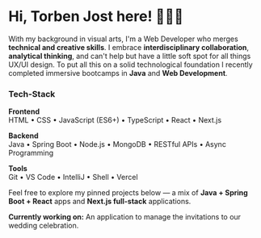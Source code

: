 # Hi, Torben Jost here! :raising_hand:👨‍💻

With my background in visual arts, I'm a Web Developer who merges **technical and creative skills**. I embrace **interdisciplinary collaboration**, **analytical thinking**, and can't help but have a little soft spot for all things UX/UI design. To put all this on a solid technological foundation I recently completed immersive bootcamps in **Java** and **Web Development**.

### Tech-Stack
**Frontend**  
HTML • CSS • JavaScript (ES6+) • TypeScript • React • Next.js

**Backend**  
Java • Spring Boot • Node.js • MongoDB • RESTful APIs • Async Programming

**Tools**  
Git • VS Code • IntelliJ • Shell • Vercel

Feel free to explore my pinned projects below — a mix of **Java + Spring Boot + React** apps and **Next.js full-stack** applications.

**Currently working on:**
An application to manage the invitations to our wedding celebration.

